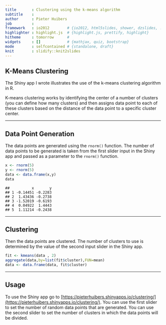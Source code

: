 ```yaml
---
title       : Clustering using the k-means algorithm
subtitle    : 
author      : Pieter Huibers 
job         : 
framework   : io2012        # {io2012, html5slides, shower, dzslides, ...}
highlighter : highlight.js  # {highlight.js, prettify, highlight}
hitheme     : tomorrow      # 
widgets     : []            # {mathjax, quiz, bootstrap}
mode        : selfcontained # {standalone, draft}
knit        : slidify::knit2slides
---
```


## K-Means Clustering

The Shiny app I wrote illustrates the use of the k-means clustering algorithm in R.

K-means clustering works by identifying the center of a number of clusters (you can define how many clusters)
and then assigns data point to each of these clusters based on the distance of the data point to a specific cluster
center.

---

## Data Point Generation

The data points are generated using the `rnorm()` function. The number of data points to be generated is taken from the
first slider input in the Shiny app and passed as a parameter to the `rnorm()` function.

```r
x <- rnorm(5)
y <- rnorm(5)
data <- data.frame(x,y)
data
```

```
##          x       y
## 1 -0.14451 -0.2283
## 2  1.43436 -0.2738
## 3 -1.52019 -0.6193
## 4  0.04922  1.4443
## 5  1.11214 -0.2438
```

---

## Clustering

Then the data points are clustered. The number of clusters to use is determined by the value of the second input slider
in the Shiny app.

```r
fit <- kmeans(data , 2)
aggregate(data,by=list(fit$cluster),FUN=mean)
data <- data.frame(data, fit$cluster)
```

---

## Usage

To use the Shiny app go to [https://pieterhuibers.shinyapps.io/clustering/](https://pieterhuibers.shinyapps.io/clustering/). You can use the first slider to set the number of random data points that are generated. You can use the second slider to set the number of clusters in which the data points will be divided.
